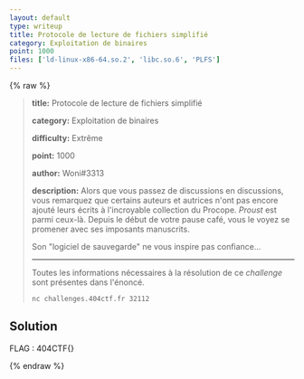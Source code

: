 ```yaml
---
layout: default
type: writeup
title: Protocole de lecture de fichiers simplifié
category: Exploitation de binaires
point: 1000
files: ['ld-linux-x86-64.so.2', 'libc.so.6', 'PLFS']
---
```


{% raw %}
> **title:** Protocole de lecture de fichiers simplifié
>
> **category:** Exploitation de binaires
>
> **difficulty:** Extrême
>
> **point:** 1000
>
> **author:** Woni#3313
>
> **description:**
> Alors que vous passez de discussions en discussions, vous remarquez que certains auteurs et autrices n'ont pas encore ajouté leurs écrits à l'incroyable collection du Procope. *Proust* est parmi ceux-là. Depuis le début de votre pause café, vous le voyez se promener avec ses imposants manuscrits.
> 
> Son "logiciel de sauvegarde" ne vous inspire pas confiance...
> 
> ***
> 
> Toutes les informations nécessaires à la résolution de ce *challenge* sont présentes dans l'énoncé.
> 
> ```
> nc challenges.404ctf.fr 32112
> ```

## Solution


<span class="flag">FLAG : 404CTF{}</span>

{% endraw %}